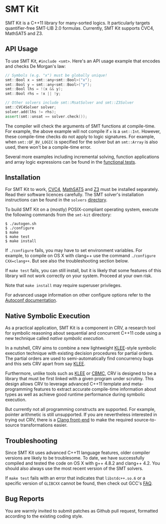 # SMT Kit

SMT Kit is a C++11 library for many-sorted logics. It particularly
targets quantifier-free SMT-LIB 2.0 formulas. Currently, SMT Kit
supports CVC4, MathSAT5 and Z3.

## API Usage

To use SMT Kit, `#include <smt>`. Here's an API usage example that
encodes and checks De Morgan's law:

```C++
// Symbols (e.g. "x") must be globally unique!
smt::Bool x = smt::any<smt::Bool>("x");
smt::Bool y = smt::any<smt::Bool>("y");
smt::Bool lhs = !(x && y);
smt::Bool rhs = !x || !y;

// Other solvers include smt::MsatSolver and smt::Z3Solver 
smt::CVC4Solver solver;
solver.add(lhs != rhs);
assert(smt::unsat == solver.check());
```

The compiler will check the arguments of SMT functions at compile-time.
For example, the above example will not compile if `x` is a `smt::Int`.
However, these compile-time checks do not apply to logic signatures.
For example, when `smt::QF_BV_LOGIC` is specified for the solver but
an `smt::Array` is also used, there won't be a compile-time error.

Several more examples including incremental solving, function applications
and array logic expressions can be found in the [functional tests][api].

[api]: https://github.com/ahorn/smt-kit/blob/master/test/smt_functional_test.cpp

## Installation

For SMT Kit to work, [CVC4][cvc4], [MathSAT5][msat] and [Z3][z3] must be installed
separately. Read their software licences carefully. The SMT solver's installation
instructions can be found in the `solvers` [directory][solvers].

To build SMT Kit on a (mostly) POSIX-compliant operating system,
execute the following commands from the `smt-kit` directory:

    $ ./autogen.sh
    $ ./configure
    $ make
    $ make test
    $ make install

If `./configure` fails, you may have to set environment variables. For example,
to compile on OS X with clang++ use the command `./configure CXX=clang++`.
But see also the troubleshooting section below.

If `make test` fails, you can still install, but it is likely that some
features of this library will not work correctly on your system.
Proceed at your own risk.

Note that `make install` may require superuser privileges.

For advanced usage information on other configure options refer to the
[Autoconf documentation][autoconf].

[autoconf]: http://www.gnu.org/software/autoconf/
[cvc4]: http://cvc4.cs.nyu.edu/
[msat]: http://mathsat.fbk.eu/
[z3]: http://z3.codeplex.com/
[solvers]: https://github.com/ahorn/smt-kit/tree/master/solvers

## Native Symbolic Execution 

As a practical application, SMT Kit is a component in CRV, a research
tool for symbolic reasoning about sequential and concurrent C++11 code
using a new technique called <em>native symbolic execution</em>.

In a nutshell, CRV aims to combine a new lightweight [KLEE][klee]-style
symbolic execution technique with existing decision procedures for
partial orders. The partial orders are used to semi-automatically
find concurrency bugs and this sets CRV apart from say [KLEE][klee].

Furthermore, unlike tools such as [KLEE][klee] or [CBMC][cbmc], CRV
is designed to be a library that must be first linked with a given
program under scrutiny. This design allows CRV to leverage advanced C++11
template and meta-programming features to extract accurate
compile-time information about types as well as achieve good
runtime performance during symbolic execution.

But currently not all programming constructs are supported. For example,
pointer arithmetic is still unsupported. If you are nevertheless
interested in trying out CRV, there is a [Clang front-end][clang-crv]
to make the required source-to-source transformations easier.

[performance-tests]: https://github.com/ahorn/smt-kit/blob/master/test/crv_performance_test.cpp
[clang-crv]: https://github.com/ahorn/clang-crv
[klee]: https://klee.github.io/
[cbmc]: http://www.cprover.org/cbmc/

## Troubleshooting

Since SMT Kit uses advanced C++11 language features, older compiler
versions are likely to be troublesome. To date, we have successfully
compiled and tested the code on OS X with g++ 4.8.2 and clang++ 4.2.
You should also always use the most recent version of the SMT solvers.

If `make test` fails with an error that indicates that `libstdc++.so.6`
or a specific version of `GLIBCXX` cannot be found, then check out GCC's
[FAQ][libstdcxx-faq].

[libstdcxx-faq]: http://gcc.gnu.org/onlinedocs/libstdc++/faq.html#faq.how_to_set_paths

## Bug Reports

You are warmly invited to submit patches as Github pull request,
formatted according to the existing coding style.
